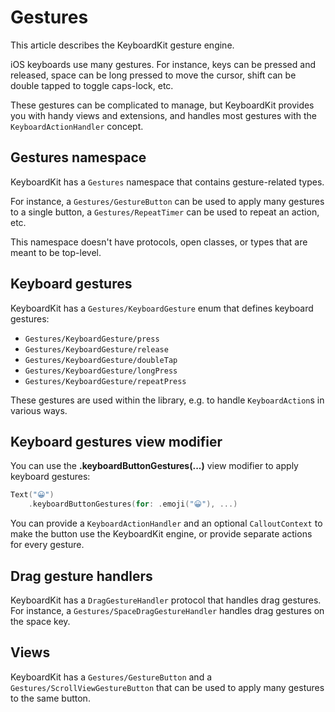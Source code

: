 # Gestures

This article describes the KeyboardKit gesture engine.

iOS keyboards use many gestures. For instance, keys can be pressed and released, space can be long pressed to move the cursor, shift can be double tapped to toggle caps-lock, etc.

These gestures can be complicated to manage, but KeyboardKit provides you with handy views and extensions, and handles most gestures with the ``KeyboardActionHandler`` concept.



## Gestures namespace

KeyboardKit has a ``Gestures`` namespace that contains gesture-related types.

For instance, a ``Gestures/GestureButton`` can be used to apply many gestures to a single button, a ``Gestures/RepeatTimer`` can be used to repeat an action, etc.

This namespace doesn't have protocols, open classes, or types that are meant to be top-level.



## Keyboard gestures

KeyboardKit has a ``Gestures/KeyboardGesture`` enum that defines keyboard gestures:

* ``Gestures/KeyboardGesture/press``
* ``Gestures/KeyboardGesture/release``
* ``Gestures/KeyboardGesture/doubleTap``
* ``Gestures/KeyboardGesture/longPress``
* ``Gestures/KeyboardGesture/repeatPress``

These gestures are used within the library, e.g. to handle ``KeyboardAction``s in various ways.



## Keyboard gestures view modifier

You can use the **.keyboardButtonGestures(...)** view modifier to apply keyboard gestures:

```swift
Text("😀")
    .keyboardButtonGestures(for: .emoji("😀"), ...)
```

You can provide a ``KeyboardActionHandler`` and an optional ``CalloutContext`` to make the button use the KeyboardKit engine, or provide separate actions for every gesture.



## Drag gesture handlers

KeyboardKit has a ``DragGestureHandler`` protocol that handles drag gestures. For instance, a ``Gestures/SpaceDragGestureHandler`` handles drag gestures on the space key.



## Views

KeyboardKit has a ``Gestures/GestureButton`` and a ``Gestures/ScrollViewGestureButton`` that can be used to apply many gestures to the same button.
